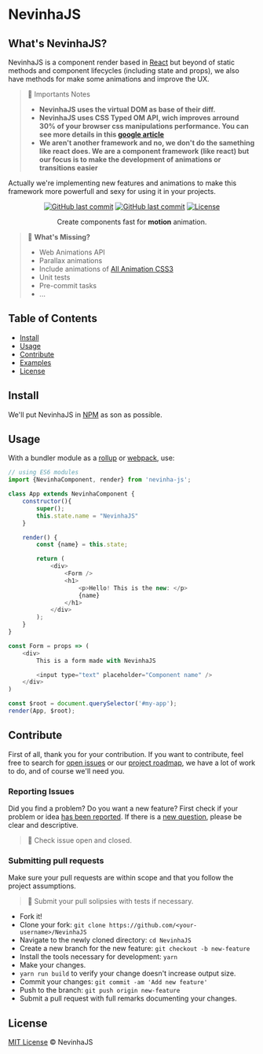 # NevinhaJS

## What's NevinhaJS?
NevinhaJS is a component render based in [React](https://reactjs.org/) but beyond of static methods and component lifecycles (including state and props), we also have methods for make some animations and improve the UX.


> 🚨 Importants Notes
> - **NevinhaJS uses the virtual DOM as base of  their diff.**
> - **NevinhaJS uses CSS Typed OM API, wich improves arround 30% of your browser css manipulations performance. You can see more details in this [google article](https://developers.google.com/web/updates/2018/03/cssom#customprops)**
> - **We aren't another framework and no, we don't do the samething like react does. We are a component framework (like react) but our focus is to make the development of animations or transitions easier**

Actually we're implementing new features and animations to make this framework more powerfull and sexy for using it in your projects.


<p align="center">
  <a href="https://github.com/NevinhaJS/nevinha-js"><img src="https://img.shields.io/github/last-commit/NevinhaJS/nevinha-js.svg" alt="GitHub last commit"></a>
  <a href="https://github.com/NevinhaJS/nevinha-js"><img src="https://img.shields.io/badge/PRs-welcome-brightgreen.svg" alt="GitHub last commit"></a>
  <a href="https://github.com/NevinhaJS/nevinha-js/"><img src="https://img.shields.io/github/license/NevinhaJS/nevinha-js.svg" alt="License"></a>
</p>
<p align="center">Create components fast for <b>motion</b> animation.</p>


> 🤔 **What's Missing?**
> - Web Animations API
> - Parallax animations
> - Include animations of [All Animation CSS3](http://all-animation.github.io)
> - Unit tests
> - Pre-commit tasks
> - ...

## Table of Contents

- [Install](#install)
- [Usage](#usage)
- [Contribute](#contribute)
- [Examples](https://github.com/NevinhaJS/nevinha-js-examples)
- [License](#license)

## Install
We'll put NevinhaJS in [NPM](https://www.npmjs.com/) as son as possible.

## Usage

With a bundler module as a [rollup](https://rollupjs.org/) or [webpack](https://webpack.js.org/), use:

```javascript
// using ES6 modules
import {NevinhaComponent, render} from 'nevinha-js';

class App extends NevinhaComponent {
	constructor(){
		super();
		this.state.name = "NevinhaJS"
	}

	render() {
		const {name} = this.state;

		return (
			<div>
				<Form />
				<h1>
					<p>Hello! This is the new: </p>
					{name}
				</h1>
			</div>
		);
	}
}

const Form = props => (
	<div>
		This is a form made with NevinhaJS

		<input type="text" placeholder="Component name" />
	</div>
)

const $root = document.querySelector('#my-app');
render(App, $root);
```

## Contribute

First of all, thank you for your contribution. If you want to contribute, feel free to search for [open issues](../../issues) or our [project roadmap](../..//projects/1), we have a lot of work to do, and of course we'll need you.

### Reporting Issues
Did you find a problem? Do you want a new feature? First check if your problem or idea [has been reported](../../issues).
If there is a [new question](../../issues/new), please be clear and descriptive.

> 🚨 Check issue open and closed.

### Submitting pull requests

Make sure your pull requests are within scope and that you follow the project assumptions.

> 🚨 Submit your pull solipsies with tests if necessary.

-   Fork it!
-   Clone your fork: `git clone https://github.com/<your-username>/NevinhaJS`
-   Navigate to the newly cloned directory: `cd NevinhaJS`
-   Create a new branch for the new feature: `git checkout -b new-feature`
-   Install the tools necessary for development: `yarn`
-   Make your changes.
-   `yarn run build` to verify your change doesn't increase output size.
-   Commit your changes: `git commit -am 'Add new feature'`
-   Push to the branch: `git push origin new-feature`
-   Submit a pull request with full remarks documenting your changes.

## License

[MIT License](LICENSE.md) © NevinhaJS
